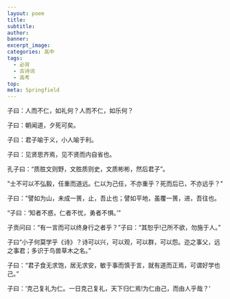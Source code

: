 ```yaml
---
layout: poem
title: 
subtitle: 
author: 
banner: 
excerpt_image: 
categories: 高中
tags:
  - 必背
  - 古诗词
  - 高考
top: 
meta: Springfield
---
```


子曰：人而不仁，如礼何？人而不仁，如乐何？

子曰：朝闻道，夕死可矣。

子曰：君子喻于义，小人喻于利。

子曰：见贤思齐焉，见不贤而内自省也。

孔子曰：“质胜文则野，文胜质则史，文质彬彬，然后君子”。

"士不可以不弘毅，任重而道远。仁以为己任，不亦重乎？死而后已，不亦远乎？"

子曰："譬如为山，未成一篑，止，吾止也；譬如平地，虽覆一篑，进，吾往也。

“子曰：‘知者不惑，仁者不忧，勇者不惧。’”

子贡问曰：“有一言而可以终身行之者乎？”子曰：“其恕乎!己所不欲，勿施于人。”

子曰“小子何莫学乎《诗》？诗可以兴，可以观，可以群，可以怨。迩之事父，远之事君；多识于鸟兽草木之名。”

子曰：“君子食无求饱，居无求安，敏于事而慎于言，就有道而正焉，可谓好学也己。”

子曰：‘克己复礼为仁。一日克己复礼，天下归仁焉!为仁由己，而由人乎哉？’
